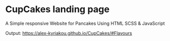 # CupCakes landing page

A Simple responsive Website for Pancakes  Using HTML SCSS &amp; JavaScript

Output: https://alex-kyriakou.github.io/CupCakes/#Flavours
